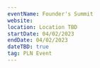 ```yaml
---
eventName: Founder's Summit
website: 
location: Location TBD
startDate: 04/02/2023
endDate: 04/02/2023
dateTBD: true
tag: PLN Event
---
```

